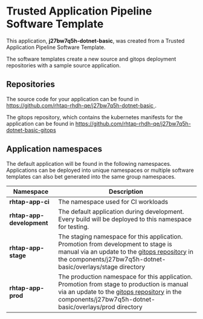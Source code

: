 # Trusted Application Pipeline Software Template

This application, **j27bw7q5h-dotnet-basic**, was created from a Trusted Application Pipeline Software Template.

The software templates create a new source and gitops deployment repositories with a sample source application. 

## Repositories

The source code for your application can be found in [https://github.com/rhtap-rhdh-qe/j27bw7q5h-dotnet-basic ](https://github.com/rhtap-rhdh-qe/j27bw7q5h-dotnet-basic ).
 
The gitops repository, which contains the kubernetes manifests for the application can be found in 
[https://github.com/rhtap-rhdh-qe/j27bw7q5h-dotnet-basic-gitops ](https://github.com/rhtap-rhdh-qe/j27bw7q5h-dotnet-basic-gitops ) 

## Application namespaces 

The default application will be found in the following namespaces. Applications can be deployed into unique namespaces or multiple software templates can also bet generated into the same group namespaces.  

|  Namespace   |  Description   |  
| -------- | -------- |
| **rhtap-app-ci** | The namespace used for CI workloads |
| **rhtap-app-development** | The default application during development. Every build will be deployed to this namespace for testing. |
| **rhtap-app-stage** | The staging namespace for this application. Promotion from development to stage is manual via an update to the [gitops repository](https://github.com/rhtap-rhdh-qe/j27bw7q5h-dotnet-basic-gitops ) in the components/j27bw7q5h-dotnet-basic/overlays/stage directory |
| **rhtap-app-prod** | The production namespace for this application. Promotion from stage to production is manual via an update to the [gitops repository](https://github.com/rhtap-rhdh-qe/j27bw7q5h-dotnet-basic-gitops ) in the components/j27bw7q5h-dotnet-basic/overlays/prod directory |